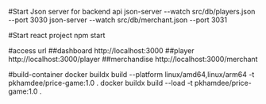 #Start Json server for backend api
json-server --watch src/db/players.json --port 3030
json-server --watch src/db/merchant.json --port 3031

#Start react project
npm start

#access url
##dashboard
http://localhost:3000
##player
http://localhost:3000/player
##merchandise
http://localhost:3000/merchant


#build-container
docker buildx build --platform linux/amd64,linux/arm64 -t pkhamdee/price-game:1.0 .
docker buildx build --load -t pkhamdee/price-game:1.0  .